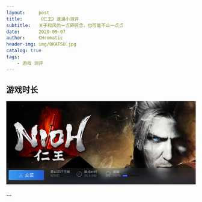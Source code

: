 ```yaml
---
layout:     post
title:      《仁王》速通小测评
subtitle:   关于和风的一点碎碎念，也可能不止一点点
date:       2020-09-07
author:     CHromatic
header-img: img/OKATSU.jpg
catalog: true
tags:
    - 游戏 测评
---
```


## 游戏时长

![](img/nioh_duration.png)


**...**
